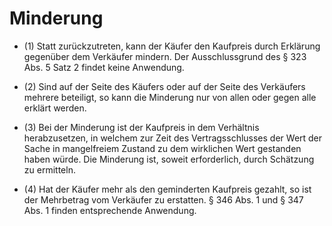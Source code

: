 # Minderung

- (1) Statt zurückzutreten, kann der Käufer den Kaufpreis durch Erklärung gegenüber dem Verkäufer mindern. Der Ausschlussgrund des § 323 Abs. 5 Satz 2 findet keine Anwendung.

- (2) Sind auf der Seite des Käufers oder auf der Seite des Verkäufers mehrere beteiligt, so kann die Minderung nur von allen oder gegen alle erklärt werden.

- (3) Bei der Minderung ist der Kaufpreis in dem Verhältnis herabzusetzen, in welchem zur Zeit des Vertragsschlusses der Wert der Sache in mangelfreiem Zustand zu dem wirklichen Wert gestanden haben würde. Die Minderung ist, soweit erforderlich, durch Schätzung zu ermitteln.

- (4) Hat der Käufer mehr als den geminderten Kaufpreis gezahlt, so ist der Mehrbetrag vom Verkäufer zu erstatten. § 346 Abs. 1 und § 347 Abs. 1 finden entsprechende Anwendung.


